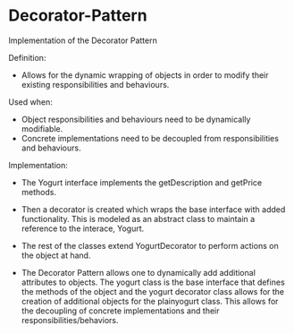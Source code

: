 # Decorator-Pattern
Implementation of the Decorator Pattern

Definition:
- Allows for the dynamic wrapping of objects in order to modify their existing responsibilities and behaviours.

Used when:
- Object responsibilities and behaviours need to be dynamically modifiable.
- Concrete implementations need to be decoupled from responsibilities and behaviours.

Implementation:
- The Yogurt interface implements the getDescription and getPrice methods.
- Then a decorator is created which wraps the base interface with added functionality. This is modeled as an abstract class to maintain a   reference to the interace, Yogurt. 
- The rest of the classes extend YogurtDecorator to perform actions on the object at hand. 
  
- The Decorator Pattern allows one to dynamically add additional attributes to objects. The yogurt class is the base interface that defines the methods of the object and the yogurt decorator class allows for the creation of additional objects for the plainyogurt class. This allows for the decoupling of concrete implementations and their responsibilities/behaviors. 
